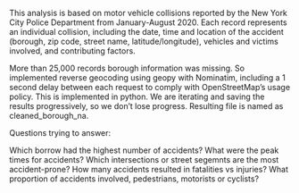 This analysis is based on motor vehicle collisions reported by the New York City Police Department from January-August 2020. Each record represents an individual collision, including the date, time and location of the accident (borough, zip code, street name, latitude/longitude), vehicles and victims involved, and contributing factors.

More than 25,000 records borough information was missing. So implemented reverse geocoding using geopy with Nominatim, including a 1 second delay between each request to comply with OpenStreetMap’s usage policy. This is implemented in python. We are iterating and saving the results progressively, so we don’t lose progress. Resulting file is named as cleaned_borough_na.

Questions trying to answer:

Which borrow had the highest number of accidents?
What were the peak times for accidents?
Which intersections or street segemnts are the most accident-prone?
How many accidents resulted in fatalities vs injuries?
What proportion of accidents involved, pedestrians, motorists or cyclists?







